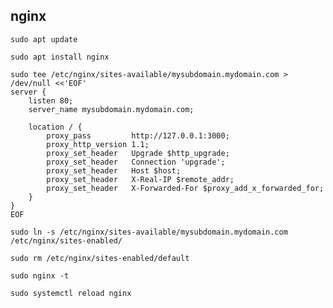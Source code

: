 ## nginx

`sudo apt update`

`sudo apt install nginx`

```
sudo tee /etc/nginx/sites-available/mysubdomain.mydomain.com > /dev/null <<'EOF'
server {
    listen 80;
    server_name mysubdomain.mydomain.com;

    location / {
        proxy_pass         http://127.0.0.1:3000;
        proxy_http_version 1.1;
        proxy_set_header   Upgrade $http_upgrade;
        proxy_set_header   Connection 'upgrade';
        proxy_set_header   Host $host;
        proxy_set_header   X-Real-IP $remote_addr;
        proxy_set_header   X-Forwarded-For $proxy_add_x_forwarded_for;
    }
}
EOF
```

`sudo ln -s /etc/nginx/sites-available/mysubdomain.mydomain.com /etc/nginx/sites-enabled/`

`sudo rm /etc/nginx/sites-enabled/default`

`sudo nginx -t`

`sudo systemctl reload nginx`